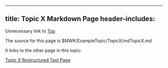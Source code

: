
---
title: Topic X Markdown Page
header-includes:
    <meta
        name="description"
        content="based on https://github.com/a3n/miki"
    />
---

Unnecessary link to
[Top]($MWK/ExampleTopic/UnnecessaryNavigationFile.rst)

The source for this page is
$MWK/ExampleTopic/TopicX/mdTopicX. md

It links to the other page in this topic:

[Topic X Restructured Text Page]($MWK/ExampleTopic/TopicX/rstTopicX.rst)
